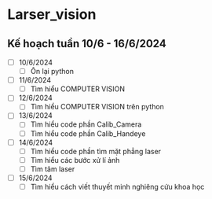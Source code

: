 # Larser_vision
## Kế hoạch tuần 10/6 - 16/6/2024
- [ ] 10/6/2024
  - [ ] Ôn lại python
- [ ] 11/6/2024
  - [ ] Tìm hiểu COMPUTER VISION
- [ ] 12/6/2024
  - [ ] Tìm hiểu COMPUTER VISION trên python
- [ ] 13/6/2024
  - [ ] Tìm hiểu code phần Calib_Camera
  - [ ] Tìm hiểu code phần Calib_Handeye
- [ ] 14/6/2024
  - [ ] Tìm hiểu code phần tìm mặt phẳng laser
  - [ ] Tìm hiểu các bước xử lí ảnh
  - [ ] Tìm tâm laser
- [ ] 15/6/2024
  - [ ] Tìm hiểu cách viết thuyết minh nghiêng cứu khoa học
